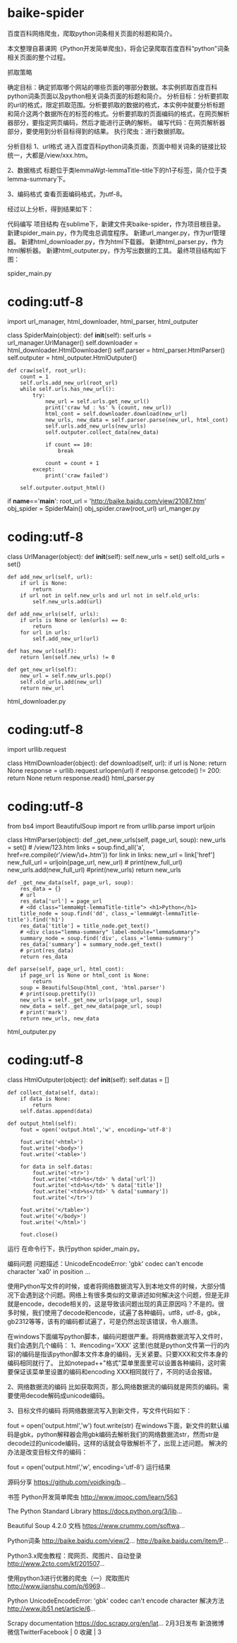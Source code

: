 # baike-spider
百度百科网络爬虫，爬取python词条相关页面的标题和简介。

本文整理自慕课网《Python开发简单爬虫》，将会记录爬取百度百科“python”词条相关页面的整个过程。

抓取策略

确定目标：确定抓取哪个网站的哪些页面的哪部分数据。本实例抓取百度百科python词条页面以及python相关词条页面的标题和简介。
分析目标：分析要抓取的url的格式，限定抓取范围。分析要抓取的数据的格式，本实例中就要分析标题和简介这两个数据所在的标签的格式。分析要抓取的页面编码的格式，在网页解析器部分，要指定网页编码，然后才能进行正确的解析。
编写代码：在网页解析器部分，要使用到分析目标得到的结果。
执行爬虫：进行数据抓取。

分析目标
1、url格式
进入百度百科python词条页面，页面中相关词条的链接比较统一，大都是/view/xxx.htm。


2、数据格式
标题位于类lemmaWgt-lemmaTitle-title下的h1子标签，简介位于类lemma-summary下。



3、编码格式
查看页面编码格式，为utf-8。


经过以上分析，得到结果如下：


代码编写
项目结构
在sublime下，新建文件夹baike-spider，作为项目根目录。
新建spider_main.py，作为爬虫总调度程序。
新建url_manger.py，作为url管理器。
新建html_downloader.py，作为html下载器。
新建html_parser.py，作为html解析器。
新建html_outputer.py，作为写出数据的工具。
最终项目结构如下图：


spider_main.py
# coding:utf-8
import url_manager, html_downloader, html_parser, html_outputer

class SpiderMain(object):
    def __init__(self):
        self.urls = url_manager.UrlManager()
        self.downloader = html_downloader.HtmlDownloader()
        self.parser = html_parser.HtmlParser()
        self.outputer = html_outputer.HtmlOutputer()

    def craw(self, root_url):
        count = 1
        self.urls.add_new_url(root_url)
        while self.urls.has_new_url():
            try:
                new_url = self.urls.get_new_url()
                print('craw %d : %s' % (count, new_url))
                html_cont = self.downloader.download(new_url)
                new_urls, new_data = self.parser.parse(new_url, html_cont)
                self.urls.add_new_urls(new_urls)
                self.outputer.collect_data(new_data)

                if count == 10:
                    break

                count = count + 1
            except:
                print('craw failed')

        self.outputer.output_html()


if __name__=='__main__':
    root_url = 'http://baike.baidu.com/view/21087.htm'
    obj_spider = SpiderMain()
    obj_spider.craw(root_url)
url_manger.py
# coding:utf-8
class UrlManager(object):
    def __init__(self):
        self.new_urls = set()
        self.old_urls = set()

    def add_new_url(self, url):
        if url is None:
            return
        if url not in self.new_urls and url not in self.old_urls:
            self.new_urls.add(url)

    def add_new_urls(self, urls):
        if urls is None or len(urls) == 0:
            return
        for url in urls:
            self.add_new_url(url)

    def has_new_url(self):
        return len(self.new_urls) != 0

    def get_new_url(self):
        new_url = self.new_urls.pop()
        self.old_urls.add(new_url)
        return new_url
html_downloader.py
# coding:utf-8
import urllib.request

class HtmlDownloader(object):
    def download(self, url):
        if url is None:
            return None
        response = urllib.request.urlopen(url)
        if response.getcode() != 200:
            return None
        return response.read()
html_parser.py
# coding:utf-8
from bs4 import BeautifulSoup
import re
from urllib.parse import urljoin

class HtmlParser(object):
    def _get_new_urls(self, page_url, soup):
        new_urls = set()
        # /view/123.htm
        links = soup.find_all('a', href=re.compile(r'/view/\d+\.htm'))
        for link in links:
            new_url = link['href']
            new_full_url = urljoin(page_url, new_url)
            # print(new_full_url)
            new_urls.add(new_full_url)
        #print(new_urls)
        return new_urls

    def _get_new_data(self, page_url, soup):
        res_data = {}
        # url
        res_data['url'] = page_url
        # <dd class="lemmaWgt-lemmaTitle-title"> <h1>Python</h1>
        title_node = soup.find('dd', class_='lemmaWgt-lemmaTitle-title').find('h1')
        res_data['title'] = title_node.get_text()
        # <div class="lemma-summary" label-module="lemmaSummary">
        summary_node = soup.find('div', class_='lemma-summary')
        res_data['summary'] = summary_node.get_text()
        # print(res_data)
        return res_data

    def parse(self, page_url, html_cont):
        if page_url is None or html_cont is None:
            return
        soup = BeautifulSoup(html_cont, 'html.parser')
        # print(soup.prettify())
        new_urls = self._get_new_urls(page_url, soup)
        new_data = self._get_new_data(page_url, soup)
        # print('mark')
        return new_urls, new_data
html_outputer.py
# coding:utf-8
class HtmlOutputer(object):
    def __init__(self):
        self.datas = []

    def collect_data(self, data):
        if data is None:
            return
        self.datas.append(data)

    def output_html(self):
        fout = open('output.html','w', encoding='utf-8')

        fout.write('<html>')
        fout.write('<body>')
        fout.write('<table>')

        for data in self.datas:
            fout.write('<tr>')
            fout.write('<td>%s</td>' % data['url'])
            fout.write('<td>%s</td>' % data['title'])
            fout.write('<td>%s</td>' % data['summary'])
            fout.write('</tr>')

        fout.write('</table>')
        fout.write('</body>')
        fout.write('</html>')

        fout.close()
运行
在命令行下，执行python spider_main.py。

编码问题
问题描述：UnicodeEncodeError: 'gbk' codec can't encode character 'xa0' in position ...

使用Python写文件的时候，或者将网络数据流写入到本地文件的时候，大部分情况下会遇到这个问题。网络上有很多类似的文章讲述如何解决这个问题，但是无非就是encode，decode相关的，这是导致该问题出现的真正原因吗？不是的。很多时候，我们使用了decode和encode，试遍了各种编码，utf8，utf-8，gbk，gb2312等等，该有的编码都试遍了，可是仍然出现该错误，令人崩溃。

在windows下面编写python脚本，编码问题很严重。将网络数据流写入文件时，我们会遇到几个编码：
1、#encoding='XXX' 
这里(也就是python文件第一行的内容)的编码是指该python脚本文件本身的编码，无关紧要。只要XXX和文件本身的编码相同就行了。 
比如notepad++"格式"菜单里面里可以设置各种编码，这时需要保证该菜单里设置的编码和encoding XXX相同就行了，不同的话会报错。

2、网络数据流的编码
比如获取网页，那么网络数据流的编码就是网页的编码。需要使用decode解码成unicode编码。

3、目标文件的编码 
将网络数据流写入到新文件，写文件代码如下：

fout = open('output.html','w')
fout.write(str)
在windows下面，新文件的默认编码是gbk，python解释器会用gbk编码去解析我们的网络数据流str，然而str是decode过的unicode编码，这样的话就会导致解析不了，出现上述问题。 解决的办法是改变目标文件的编码：

fout = open('output.html','w', encoding='utf-8')
运行结果



源码分享
https://github.com/voidking/b...

书签
Python开发简单爬虫
http://www.imooc.com/learn/563

The Python Standard Library
https://docs.python.org/3/lib...

Beautiful Soup 4.2.0 文档
https://www.crummy.com/softwa...

Python词条
http://baike.baidu.com/view/2...
http://baike.baidu.com/item/P...

Python3.x爬虫教程：爬网页、爬图片、自动登录
http://www.2cto.com/kf/201507...

使用python3进行优雅的爬虫（一）爬取图片
http://www.jianshu.com/p/6969...

Python UnicodeEncodeError: 'gbk' codec can't encode character 解决方法
http://www.jb51.net/article/6...

Scrapy documentation
https://doc.scrapy.org/en/lat...
2月3日发布
新浪微博微信TwitterFacebook
  |   0 收藏  |  3
